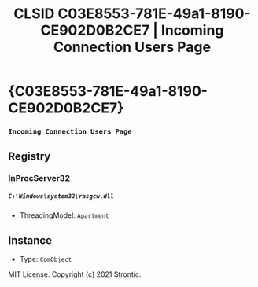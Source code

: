 ﻿---
title: "CLSID C03E8553-781E-49a1-8190-CE902D0B2CE7 | Incoming Connection Users Page"
excerpt: What is COM-Object CLSID C03E8553-781E-49a1-8190-CE902D0B2CE7?
---

# {C03E8553-781E-49a1-8190-CE902D0B2CE7}

### `Incoming Connection Users Page`

## Registry


### InProcServer32

##### `C:\Windows\system32\rasgcw.dll`
* ThreadingModel: `Apartment`

## Instance

* Type: `ComObject`

MIT License. Copyright (c) 2021 Strontic.


